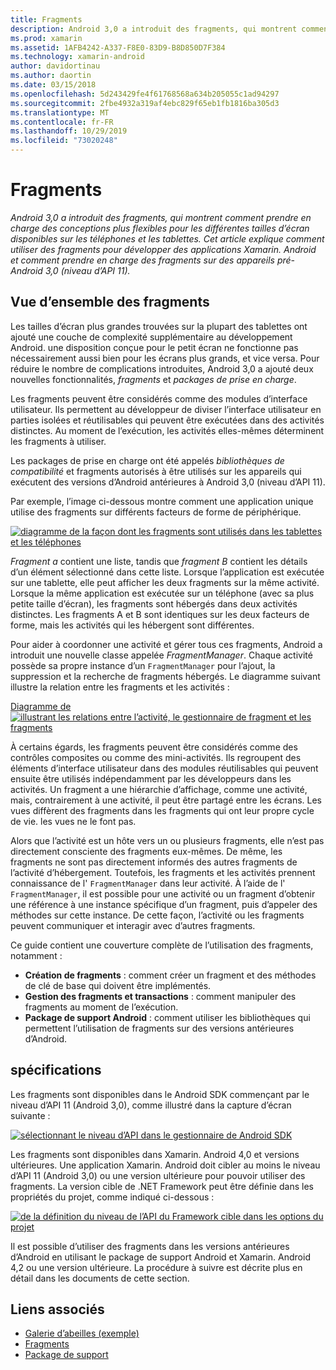 ```yaml
---
title: Fragments
description: Android 3,0 a introduit des fragments, qui montrent comment prendre en charge des conceptions plus flexibles pour les différentes tailles d’écran disponibles sur les téléphones et les tablettes. Cet article explique comment utiliser des fragments pour développer des applications Xamarin. Android et comment prendre en charge des fragments sur des appareils pré-Android 3,0 (niveau d’API 11).
ms.prod: xamarin
ms.assetid: 1AFB4242-A337-F8E0-83D9-B8D850D7F384
ms.technology: xamarin-android
author: davidortinau
ms.author: daortin
ms.date: 03/15/2018
ms.openlocfilehash: 5d243429fe4f61768568a634b205055c1ad94297
ms.sourcegitcommit: 2fbe4932a319af4ebc829f65eb1fb1816ba305d3
ms.translationtype: MT
ms.contentlocale: fr-FR
ms.lasthandoff: 10/29/2019
ms.locfileid: "73020248"
---
```

# <a name="fragments"></a>Fragments

_Android 3,0 a introduit des fragments, qui montrent comment prendre en charge des conceptions plus flexibles pour les différentes tailles d’écran disponibles sur les téléphones et les tablettes. Cet article explique comment utiliser des fragments pour développer des applications Xamarin. Android et comment prendre en charge des fragments sur des appareils pré-Android 3,0 (niveau d’API 11)._

## <a name="fragments-overview"></a>Vue d’ensemble des fragments

Les tailles d’écran plus grandes trouvées sur la plupart des tablettes ont ajouté une couche de complexité supplémentaire au développement Android. une disposition conçue pour le petit écran ne fonctionne pas nécessairement aussi bien pour les écrans plus grands, et vice versa. Pour réduire le nombre de complications introduites, Android 3,0 a ajouté deux nouvelles fonctionnalités, *fragments* et *packages de prise en charge*.

Les fragments peuvent être considérés comme des modules d’interface utilisateur. Ils permettent au développeur de diviser l’interface utilisateur en parties isolées et réutilisables qui peuvent être exécutées dans des activités distinctes. Au moment de l’exécution, les activités elles-mêmes déterminent les fragments à utiliser.

Les packages de prise en charge ont été appelés *bibliothèques de compatibilité* et fragments autorisés à être utilisés sur les appareils qui exécutent des versions d’Android antérieures à Android 3,0 (niveau d’API 11).

Par exemple, l’image ci-dessous montre comment une application unique utilise des fragments sur différents facteurs de forme de périphérique.

[![diagramme de la façon dont les fragments sont utilisés dans les tablettes et les téléphones](images/00.png)](images/00.png#lightbox)

*Fragment a* contient une liste, tandis que *fragment B* contient les détails d’un élément sélectionné dans cette liste. Lorsque l’application est exécutée sur une tablette, elle peut afficher les deux fragments sur la même activité. Lorsque la même application est exécutée sur un téléphone (avec sa plus petite taille d’écran), les fragments sont hébergés dans deux activités distinctes. Les fragments A et B sont identiques sur les deux facteurs de forme, mais les activités qui les hébergent sont différentes.

Pour aider à coordonner une activité et gérer tous ces fragments, Android a introduit une nouvelle classe appelée *FragmentManager*. Chaque activité possède sa propre instance d’un `FragmentManager` pour l’ajout, la suppression et la recherche de fragments hébergés. Le diagramme suivant illustre la relation entre les fragments et les activités :

[Diagramme de![illustrant les relations entre l’activité, le gestionnaire de fragment et les fragments](images/01.png)](images/01.png#lightbox)

À certains égards, les fragments peuvent être considérés comme des contrôles composites ou comme des mini-activités. Ils regroupent des éléments d’interface utilisateur dans des modules réutilisables qui peuvent ensuite être utilisés indépendamment par les développeurs dans les activités. Un fragment a une hiérarchie d’affichage, comme une activité, mais, contrairement à une activité, il peut être partagé entre les écrans. Les vues diffèrent des fragments dans les fragments qui ont leur propre cycle de vie. les vues ne le font pas.

Alors que l’activité est un hôte vers un ou plusieurs fragments, elle n’est pas directement consciente des fragments eux-mêmes. De même, les fragments ne sont pas directement informés des autres fragments de l’activité d’hébergement. Toutefois, les fragments et les activités prennent connaissance de l' `FragmentManager` dans leur activité. À l’aide de l' `FragmentManager`, il est possible pour une activité ou un fragment d’obtenir une référence à une instance spécifique d’un fragment, puis d’appeler des méthodes sur cette instance. De cette façon, l’activité ou les fragments peuvent communiquer et interagir avec d’autres fragments.

Ce guide contient une couverture complète de l’utilisation des fragments, notamment :

- **Création de fragments** : comment créer un fragment et des méthodes de clé de base qui doivent être implémentés.
- **Gestion des fragments et transactions** : comment manipuler des fragments au moment de l’exécution.
- **Package de support Android** : comment utiliser les bibliothèques qui permettent l’utilisation de fragments sur des versions antérieures d’Android.

## <a name="requirements"></a>spécifications

Les fragments sont disponibles dans le Android SDK commençant par le niveau d’API 11 (Android 3,0), comme illustré dans la capture d’écran suivante :

[![sélectionnant le niveau d’API dans le gestionnaire de Android SDK](images/02.png)](images/02.png#lightbox)

Les fragments sont disponibles dans Xamarin. Android 4,0 et versions ultérieures. Une application Xamarin. Android doit cibler au moins le niveau d’API 11 (Android 3,0) ou une version ultérieure pour pouvoir utiliser des fragments. La version cible de .NET Framework peut être définie dans les propriétés du projet, comme indiqué ci-dessous :

[![de la définition du niveau de l’API du Framework cible dans les options du projet](images/03-sml.png)](images/03.png#lightbox)

Il est possible d’utiliser des fragments dans les versions antérieures d’Android en utilisant le package de support Android et Xamarin. Android 4,2 ou une version ultérieure. La procédure à suivre est décrite plus en détail dans les documents de cette section.

## <a name="related-links"></a>Liens associés

- [Galerie d’abeilles (exemple)](https://docs.microsoft.com/samples/xamarin/monodroid-samples/honeycombgallery)
- [Fragments](https://developer.android.com/guide/topics/fundamentals/fragments.html)
- [Package de support](https://developer.android.com/sdk/compatibility-library.html)
